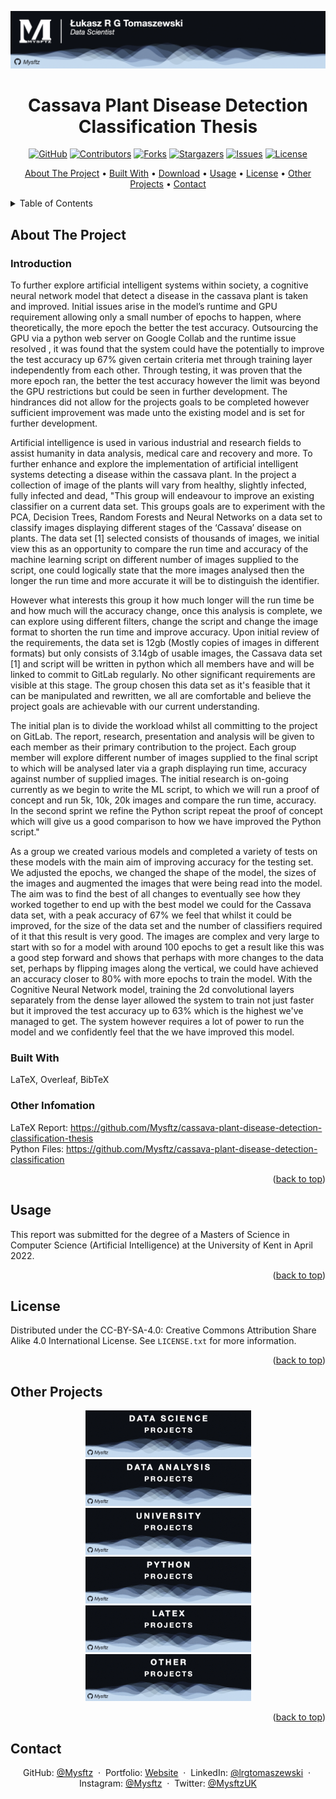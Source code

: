 <a name="readme-top"></a>
<div align="center">

[![alt text](https://github.com/Mysftz/Mysftz/blob/main/assets/READMEHeader.jpeg?raw=true)](https://github.com/Mysftz)
# Cassava Plant Disease Detection Classification Thesis
[![GitHub][GitHub-shield]](https://github.com/Mysftz/cassava-plant-disease-detection-classification-thesis)
[![Contributors][contributors-shield]](https://github.com/Mysftz/cassava-plant-disease-detection-classification-thesis/graphs/contributors)
[![Forks][forks-shield]](https://github.com/Mysftz/cassava-plant-disease-detection-classification-thesis/network/members)
[![Stargazers][stars-shield]](https://github.com/Mysftz/cassava-plant-disease-detection-classification-thesis/stargazers)
[![Issues][issues-shield]](https://github.com/Mysftz/cassava-plant-disease-detection-classification-thesis/issues)
[![License][license-shield]](https://github.com/Mysftz/cassava-plant-disease-detection-classification-thesis/blob/main/LICENSE.txt)
</div>

<p align="center">
  <a href="#about-the-project">About The Project</a> •
  <a href="#built-with">Built With</a> •
  <a href="https://github.com/Mysftz/cassava-plant-disease-detection-classification-thesis/archive/refs/heads/main.zip">Download</a> • 
  <a href="#usage">Usage</a> •
  <a href="#license">License</a> •
  <a href="#other-projects">Other Projects</a> •
  <a href="#contact">Contact</a>
</p>

<!-- TABLE OF CONTENTS -->
<details>
  <summary>Table of Contents</summary>
  <ol>
    <li>
      <a href="#about-the-project">About The Project</a>
      <ul>
        <li><a href="#introduction">Infomation</a></li>
        <li><a href="#built-with">Built With</a></li>
        <li><a href="#other-infomation">Other Infomation</a></li>
      </ul>
    </li>
    <li><a href="#usage">Usage</a></li>
    <li><a href="#license">License</a></li>
    <li><a href="#other-projects">Other Projects</a></li>
    <li><a href="#contact">Contact</a></li>
  </ol>
</details>

<!-- ABOUT THE PROJECT -->
## About The Project
### Introduction

To further explore artificial intelligent systems within society, a cognitive neural network model that detect a disease in the cassava plant is taken and improved. Initial issues arise in the model’s runtime and GPU requirement allowing only a small number of epochs to happen, where theoretically, the more epoch the better the test accuracy. Outsourcing the GPU via a python web server on Google Collab and the runtime issue resolved , it was found that the system could have the potentially to improve the test accuracy up 67% given certain criteria met through training layer independently from each other. Through testing, it was proven that the more epoch ran, the better the test accuracy however the limit was beyond the GPU restrictions but could be seen in further development. The hindrances  did not allow for the projects goals to be completed however sufficient improvement was made unto the existing model and is set for further development.

Artificial intelligence is used in various industrial and research fields to assist humanity in data analysis, medical care and recovery and more. To further enhance and explore the implementation of artificial intelligent systems detecting a disease within the cassava plant. In the project a collection of image of the plants will vary from healthy, slightly infected, fully infected and dead, "This group will endeavour to improve an existing classifier on a current data set. This groups goals are to experiment with the PCA, Decision Trees, Random Forests and Neural Networks on a data set to classify images displaying different stages of the ‘Cassava’ disease on plants. The data set [1] selected consists of thousands of images, we initial view this as an opportunity to compare the run time and accuracy of the machine learning script on different number of images supplied to the script, one could logically state that the more images analysed then the longer the run time and more accurate it will be to distinguish the identifier.

However what interests this group it how much longer will the run time be and how much will the accuracy change, once this analysis is complete, we can explore using different filters, change the script and change the image format to shorten the run time and improve accuracy. Upon initial review of the requirements, the data set is 12gb (Mostly copies of images in different formats) but only consists of 3.14gb of usable images, the Cassava data set [1] and script will be written in python which all members have and will be linked to commit to GitLab regularly. No other significant requirements are visible at this stage. The group chosen this data set as it's feasible that it can be manipulated and rewritten, we all are comfortable and believe the project goals are achievable with our current understanding.

The initial plan is to divide the workload whilst all committing to the project on GitLab. The report, research, presentation and analysis will be given to each member as their primary contribution to the project. Each group member will explore different number of images supplied to the final script to which will be analysed later via a graph displaying run time, accuracy against number of supplied images. The initial research is on-going currently as we begin to write the ML script, to which we will run a proof of concept and run 5k, 10k, 20k images and compare the run time, accuracy. In the second sprint we refine the Python script repeat the proof of concept which will give us a good comparison to how we have improved the Python script."

As a group we created various models and completed a variety of tests on these models with the main aim of improving accuracy for the testing set. We adjusted the epochs, we changed the shape of the model, the sizes of the images and augmented the images that were being read into the model. The aim was to find the best of all changes to eventually see how they worked together to end up with the best model we could for the Cassava data set, with a peak accuracy of 67% we feel that whilst it could be improved, for the size of the data set and the number of classifiers required of it that this result is very good. The images are complex and very large to start with so for a model with around 100 epochs to get a result like this was a good step forward and shows that perhaps with more changes to the data set, perhaps by flipping images along the vertical, we could have achieved an accuracy closer to 80\% with more epochs to train the model. With the Cognitive Neural Network model, training the 2d convolutional layers separately from the dense layer allowed the system to train not just faster but it improved the test accuracy up to 63\% which is the highest we've managed to get. The system however requires a lot of power to run the model and we confidently feel that the we have improved this model.

### Built With

LaTeX, Overleaf, BibTeX

### Other Infomation

LaTeX Report: https://github.com/Mysftz/cassava-plant-disease-detection-classification-thesis </br>
Python Files: https://github.com/Mysftz/cassava-plant-disease-detection-classification

<p align="right">(<a href="#readme-top">back to top</a>)</p> 

<!-- USAGE -->
## Usage

This report was submitted for the degree of a Masters of Science in Computer Science (Artificial Intelligence) at the University of Kent in April 2022.

<p align="right">(<a href="#readme-top">back to top</a>)</p>

<!-- LICENSE -->
## License
Distributed under the CC-BY-SA-4.0: Creative Commons Attribution Share Alike 4.0 International License. See `LICENSE.txt` for more information.

<p align="right">(<a href="#readme-top">back to top</a>)</p>

<!-- OTHER PROJECTS --> 
## Other Projects
<div align="center">
<a href="https://github.com/stars/Mysftz/lists/data-science-projects" style="margin:10px; margin-bottom:50px"><img src="https://github.com/Mysftz/Mysftz/blob/main/assets/Button-DataScience.jpeg?raw=true" alt="Data Science Projects Button" width="265" height="75"></a>
<a href="https://github.com/stars/Mysftz/lists/data-analysis-projects" style="margin:10px; margin-bottom:50px"><img src="https://github.com/Mysftz/Mysftz/blob/main/assets/Button-DataAnalysis.jpeg?raw=true" alt="Data Analysis Projects Button" width="265" height="75"></a>
<a href="https://github.com/stars/Mysftz/lists/university-projects" style="margin:10px; margin-bottom:50px"><img src="https://github.com/Mysftz/Mysftz/blob/main/assets/Button-University.jpeg?raw=true" alt="University Projects Button" width="265" height="75"></a>
<a href="https://github.com/stars/Mysftz/lists/python-projects" style="margin:10px; margin-bottom:50px"><img src="https://github.com/Mysftz/Mysftz/blob/main/assets/Button-Python.jpeg?raw=true" alt="Python Projects Button" width="265" height="75"></a>
<a href="https://github.com/stars/Mysftz/lists/latex-projects" style="margin:10px; padding-bottom:50px"><img src="https://github.com/Mysftz/Mysftz/blob/main/assets/Button-Latex.jpeg?raw=true" alt="LaTeX Projects Button" width="265" height="75"></a>
<a href="https://github.com/stars/Mysftz/lists/other-projects" style="margin:10px; margin-bottom:50px"><img src="https://github.com/Mysftz/Mysftz/blob/main/assets/Button-Other.jpeg?raw=true" alt="Other Projects Button" width="265" height="75"></a>
</div>

<p align="right">(<a href="#readme-top">back to top</a>)</p>

<!-- CONTACT -->
## Contact
<div align="center">

GitHub: [@Mysftz](https://github.com/Mysftz) &nbsp;&middot;&nbsp; Portfolio: [Website](https://mysftz.github.io) &nbsp;&middot;&nbsp; LinkedIn: [@lrgtomaszewski](https://www.linkedin.com/in/lrgtomaszewski/) &nbsp;&middot;&nbsp; Instagram: [@Mysftz](https://www.instagram.com/mysftz/) &nbsp;&middot;&nbsp; Twitter: [@MysftzUK](https://twitter.com/MysftzUK)
</div>

[contributors-shield]: https://img.shields.io/github/contributors/mysftz/cassava-plant-disease-detection-classification-thesis.svg?style=for-the-badge
[forks-shield]: https://img.shields.io/github/forks/mysftz/cassava-plant-disease-detection-classification-thesis.svg?style=for-the-badge
[stars-shield]: https://img.shields.io/github/stars/mysftz/cassava-plant-disease-detection-classification-thesis.svg?style=for-the-badge
[issues-shield]: https://img.shields.io/github/issues/mysftz/cassava-plant-disease-detection-classification-thesis.svg?style=for-the-badge
[license-shield]: https://img.shields.io/github/license/mysftz/cassava-plant-disease-detection-classification-thesis.svg?style=for-the-badge
[github-shield]: https://img.shields.io/badge/-GitHub-black.svg?style=for-the-badge&logo=GitHub&colorB=555